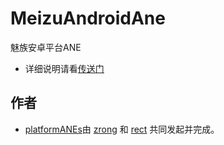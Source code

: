 MeizuAndroidAne
===============

魅族安卓平台ANE

* 详细说明请看[传送门](https://github.com/platformanes/MeizuAndroidAne/魅族安卓平台ANE说明文档.pdf)


## 作者

* [platformANEs](https://github.com/platformanes)由 [zrong](http://zengrong.net) 和 [rect](http://www.shadowkong.com/) 共同发起并完成。